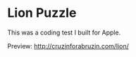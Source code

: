 # Lion Puzzle

This was a coding test I built for Apple.

Preview: http://cruzinforabruzin.com/lion/
